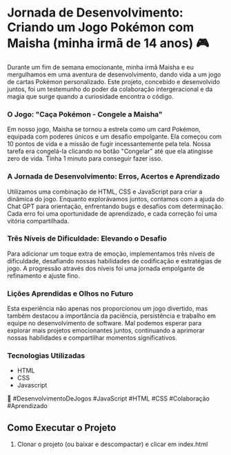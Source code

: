 # Jornada de Desenvolvimento: Criando um Jogo Pokémon com Maisha (minha irmã de 14 anos) 🎮

Durante um fim de semana emocionante, minha irmã Maisha e eu mergulhamos em uma aventura de desenvolvimento, dando vida a um jogo de cartas Pokémon personalizado. Este projeto, concebido e desenvolvido juntos, foi um testemunho do poder da colaboração intergeracional e da magia que surge quando a curiosidade encontra o código.

### O Jogo: "Caça Pokémon - Congele a Maisha"

Em nosso jogo, Maisha se tornou a estrela como um card Pokémon, equipada com poderes únicos e um desafio empolgante. Ela começou com 10 pontos de vida e a missão de fugir incessantemente pela tela. Nossa tarefa era congelá-la clicando no botão "Congelar" até que ela atingisse zero de vida. Tinha 1 minuto para conseguir fazer isso.

### A Jornada de Desenvolvimento: Erros, Acertos e Aprendizado

Utilizamos uma combinação de HTML, CSS e JavaScript para criar a dinâmica do jogo. Enquanto explorávamos juntos, contamos com a ajuda do Chat GPT para orientação, enfrentando bugs e desafios com determinação. Cada erro foi uma oportunidade de aprendizado, e cada correção foi uma vitória compartilhada.

### Três Níveis de Dificuldade: Elevando o Desafio

Para adicionar um toque extra de emoção, implementamos três níveis de dificuldade, desafiando nossas habilidades de codificação e estratégias de jogo. A progressão através dos níveis foi uma jornada empolgante de refinamento e ajuste fino.

### Lições Aprendidas e Olhos no Futuro

Esta experiência não apenas nos proporcionou um jogo divertido, mas também destacou a importância da paciência, persistência e trabalho em equipe no desenvolvimento de software. Mal podemos esperar para explorar mais projetos emocionantes juntos, continuando a aprimorar nossas habilidades e compartilhar momentos significativos.

### Tecnologias Utilizadas

- HTML
- CSS
- Javascript

🎉 #DesenvolvimentoDeJogos #JavaScript #HTML #CSS #Colaboração #Aprendizado

## Como Executar o Projeto

1. Clonar o projeto (ou baixar e descompactar) e clicar em index.html
